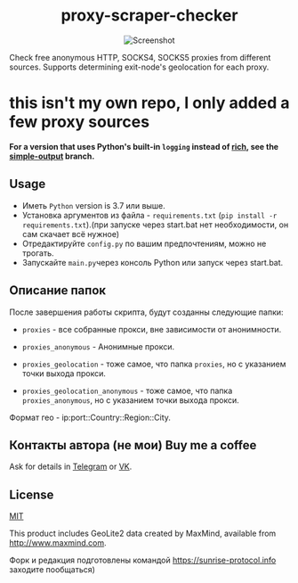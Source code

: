 <h1 align="center">proxy-scraper-checker</h1>
<p align="center"><img src="screenshot.png" alt="Screenshot" /></p>

Check free anonymous HTTP, SOCKS4, SOCKS5 proxies from different sources. Supports determining exit-node's geolocation for each proxy.

# this isn't my own repo, I only added a few proxy sources

**For a version that uses Python's built-in `logging` instead of [rich](https://github.com/willmcgugan/rich), see the [simple-output](https://github.com/monosans/proxy-scraper-checker/tree/simple-output) branch.**

## Usage

- Иметь `Python` version is 3.7 или выше.
- Установка аргументов из файла - `requirements.txt` (`pip install -r requirements.txt`).(при запуске через start.bat нет необходимости, он сам скачает всё нужное)
- Отредактируйте `config.py` по вашим предпочтениям, можно не трогать.
- Запускайте `main.py`через консоль Python или запуск через start.bat.

## Описание папок

После завершения работы скрипта, будут созданны следующие папки:

- `proxies` - все собранные прокси, вне зависимости от анонимности.

- `proxies_anonymous` - Анонимные прокси.

- `proxies_geolocation` - тоже самое, что папка `proxies`, но с указанием точки выхода прокси.

- `proxies_geolocation_anonymous` - тоже самое, что папка `proxies_anonymous`, но с указанием точки выхода прокси.

Формат гео - ip:port::Country::Region::City.

## Контакты автора (не мои) Buy me a coffee

Ask for details in [Telegram](https://t.me/monosans) or [VK](https://vk.com/id607137534).

## License

[MIT](LICENSE)

This product includes GeoLite2 data created by MaxMind, available from http://www.maxmind.com.

Форк и редакция подготовлены командой https://sunrise-protocol.info заходите пообщаться)
